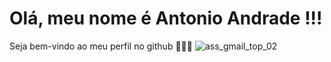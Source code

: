 # Olá, meu nome é Antonio Andrade !!!
Seja bem-vindo ao meu perfil no github 👋👋👋
![ass_gmail_top_02](https://user-images.githubusercontent.com/61251913/214068452-946706ca-08fc-47c8-9df2-49a68f4fd4b2.gif)

<!--
**andradefisio/andradefisio** is a ✨ _special_ ✨ repository because its `README.md` (this file) appears on your GitHub profile.

# Here are some ideas to get you started:

- 🔭 I’m currently working independent projects of personal interest.
- 🌱 I’m currently doing a course of "Introduction to Probability Theory" on ICMC - USP.
- 👯 I’m looking to collaborate on ...
- 🤔 I’m looking for help with ...
- 💬 Ask me about ...
- 📫 How to reach me: ...
- 😄 Pronouns: ...
- ⚡ Fun fact: ...
-->
